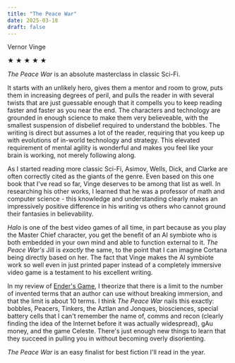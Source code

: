 ```yaml
---
title: "The Peace War"
date: 2025-03-18
draft: false
---
```


Vernor Vinge

&#9733; &#9733; &#9733; &#9733; &#9733;

_The Peace War_ is an absolute masterclass in classic Sci-Fi.

It starts with an unlikely hero, gives them a mentor and room to grow, puts them in increasing degrees of peril, and pulls the reader in with several twists that are just guessable enough that it compells you to keep reading faster and faster as you near the end. The characters and technology are grounded in enough science to make them very believeable, with the smallest suspension of disbelief required to understand the bobbles. The writing is direct but assumes a lot of the reader, requiring that you keep up with evolutions of in-world technology and strategy. This elevated requirement of mental agility is wonderful and makes you feel like your brain is working, not merely following along.

As I started reading more classic Sci-Fi, Asimov, Wells, Dick, and Clarke are often correctly cited as the giants of the genre. Even based on this one book that I've read so far, Vinge deserves to be among that list as well. In researching his other works, I learned that he was a professor of math and computer science - this knowledge and understanding clearly makes an impressively positive difference in his writing vs others who cannot ground their fantasies in believability.

_Halo_ is one of the best video games of all time, in part because as you play the Master Chief character, you get the benefit of an AI symbiote who is both embedded in your own mind and able to function external to it. _The Peace War's_ Jill is _exactly_ the same, to the point that I can imagine Cortana being directly based on her. The fact that Vinge makes the AI symbiote work so well even in just printed paper instead of a completely immersive video game is a testament to his excellent writing.

In my review of [Ender's Game](https://vjacek.github.io/book-reviews/2022-9-3-enders-game/), I theorize that there is a limit to the number of invented terms that an author can use without breaking immersion, and that the limit is about 10 terms. I think _The Peace War_ nails this exactly: bobbles, Peacers, Tinkers, the Aztlan and Jonques, biosciences, special battery cells that I can't remember the name of, comms and recon (clearly finding the idea of the Internet before it was actually widespread), gAu money, and the game Celeste. There's just enough new things to learn that they succeed in pulling you in without becoming overly disorienting.

_The Peace War_ is an easy finalist for best fiction I'll read in the year.
